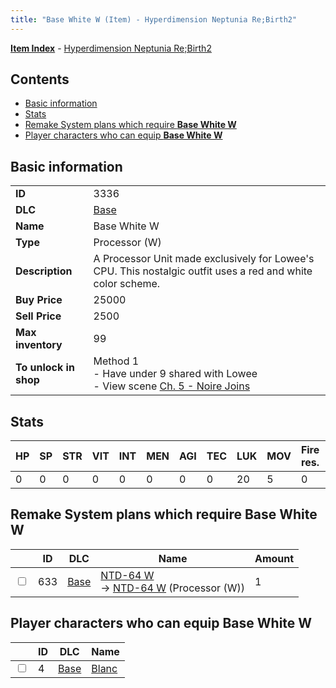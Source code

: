 ```yaml
---
title: "Base White W (Item) - Hyperdimension Neptunia Re;Birth2"
---
```


[**Item Index**](/neptunia/rb2/item/index.html) - [Hyperdimension Neptunia Re;Birth2](/neptunia/rb2)

## Contents

- [Basic information](#basic-information)
- [Stats](#stats)
- [Remake System plans which require **Base White W**](#remake-system-plans-which-require-base-white-w)
- [Player characters who can equip **Base White W**](#player-characters-who-can-equip-base-white-w)

## Basic information

|   |   |
| -- | -- |
| **ID** | 3336 |
| **DLC** | [Base](/neptunia/rb2/dlc/0-base.html) |
| **Name** | Base White W |
| **Type** | Processor (W) |
| **Description** | A Processor Unit made exclusively for Lowee's CPU. This nostalgic outfit uses a red and white color scheme. |
| **Buy Price** | 25000 |
| **Sell Price** | 2500 |
| **Max inventory** | 99 |
| **To unlock in shop** | Method 1<br />- Have under 9 shared with Lowee<br />- View scene [Ch. 5 - Noire Joins](/neptunia/rb2/scene/0-377-ch-5-noire-joins.html) |

## Stats

| HP | SP | STR | VIT | INT | MEN | AGI | TEC | LUK | MOV | Fire res. | Ice res. | Wind res. | Lightning res. |
| -- | -- | --- | --- | --- | --- | --- | --- | --- | --- | --------- | -------- | --------- | -------------- |
| 0 | 0 | 0 | 0 | 0 | 0 | 0 | 0 | 20 | 5 | 0 | 0 | 0 | 0 |

## Remake System plans which require **Base White W**

|    | ID | DLC | Name | Amount |
| -- | -- | --- | ---- | ------ |
| <input type="checkbox" id="rb2-remake-0-633" class="trackbox" /> | 633 | [Base](/neptunia/rb2/dlc/0-base.html) | [NTD-64 W](/neptunia/rb2/remake/0-633-ntd-64-w.html)<br />→ [NTD-64 W](/neptunia/rb2/item/0-3348-ntd-64-w.html) (Processor (W)) | 1 |

## Player characters who can equip **Base White W**

|    | ID | DLC | Name |
| -- | -- | --- | ---- |
| <input type="checkbox" id="rb2-player-0-4" class="trackbox" /> | 4 | [Base](/neptunia/rb2/dlc/0-base.html) | [Blanc](/neptunia/rb2/player/0-4-blanc.html) |